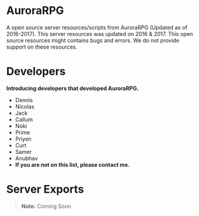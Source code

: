 # AuroraRPG

A open source server resources/scripts from AuroraRPG (Updated as of 2016-2017).
This server resources was updated on 2016 & 2017. This open source resources might contains bugs and errors. We do not provide support on these resources.

# Developers

**Introducing developers that developed AuroraRPG.**

 - Dennis
 - Nicolas
 - Jack
 - Callum
 - Noki
 - Prime
 - Priyen
 - Curt
 - Samer
 - Anubhav
 - **If you are not on this list, please contact me.**
# Server Exports

> **Note:** Coming Soon